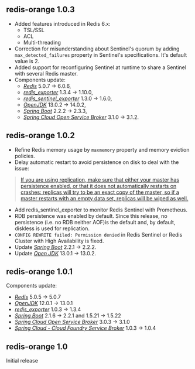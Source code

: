 ## redis-orange 1.0.3

- Added features introduced in Redis 6.x:
  - TSL/SSL
  - ACL
  - Multi-threading
- Correction for misunderstanding about Sentinel's quorum by adding `max_detected_failures` property in Sentinel's specifications. It's default value is 2.
- Added support for reconfiguring Sentinel at runtime to share a Sentinel with several Redis master. 
- Components update:
  - [*Redis*](https://redis.io/) 5.0.7 -> 6.0.6,
  - [*redis_exporter*](https://github.com/oliver006/redis_exporter) 1.3.4 -> 1.10.0,
  - [*redis_sentinel_exporter*](https://github.com/leominov/redis_sentinel_exporter) 1.3.0 -> 1.6.0,
  - [*OpenJDK*](https://openjdk.java.net/) 13.0.2 -> 14.0.2,
  - [*Spring Boot*](https://spring.io/projects/spring-boot) 2.2.2 -> 2.3.3,
  - [*Spring Cloud Open Service Broker*](https://spring.io/projects/spring-cloud-open-service-broker) 3.1.0 -> 3.1.2.

## redis-orange 1.0.2

- Refine Redis memory usage by `maxmemory` property and memory eviction policies.
- Delay automatic restart to avoid persistence on disk to deal with the issue:
> [If you are using replication, make sure that either your master has persistence enabled, or that it does not automatically restarts on crashes: replicas will try to be an exact copy of the master, so if a master restarts with an empty data set, replicas will be wiped as well.](https://redis.io/topics/admin)
- Add redis_sentinel_exporter to monitor Redis Sentinel with Prometheus.
- RDB persistence was enabled by default. Since this release, no persistence (i.e. no RDB neither AOF)is the default and, by default, diskless is used for replication.
- `CONFIG REWRITE failed: Permission denied` in Redis Sentinel or Redis Cluster with High Availability is fixed.
- Update [*Spring Boot*](https://spring.io/projects/spring-boot) 2.2.1 -> 2.2.2.
- Update [*Open JDK*](https://jdk.java.net/) 13.0.1 -> 13.0.2.

## redis-orange 1.0.1

Components update:
- [*Redis*](https://redis.io/) 5.0.5 -> 5.0.7
- [*OpenJDK*](https://openjdk.java.net/) 12.0.1 -> 13.0.1
- [*redis_exporter*](https://github.com/oliver006/redis_exporter) 1.0.3 -> 1.3.4
- [*Spring Boot*](https://spring.io/projects/spring-boot) 2.1.6 -> 2.2.1 and 1.5.21 -> 1.5.22
- [*Spring Cloud Open Service Broker*](https://spring.io/projects/spring-cloud-open-service-broker) 3.0.3 -> 3.1.0
- [*Spring Cloud - Cloud Foundry Service Broker*](https://spring.io/projects/spring-cloud-cloudfoundry-service-broker) 1.0.3 -> 1.0.4

## redis-orange 1.0

Initial release